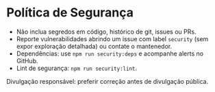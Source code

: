 # Política de Segurança

- Não inclua segredos em código, histórico de git, issues ou PRs.
- Reporte vulnerabilidades abrindo um issue com label `security` (sem expor exploração detalhada) ou contate o mantenedor.
- Dependências: use `npm run security:deps` e acompanhe alerts no GitHub.
- Lint de segurança: `npm run security:lint`.

Divulgação responsável: preferir correção antes de divulgação pública.
